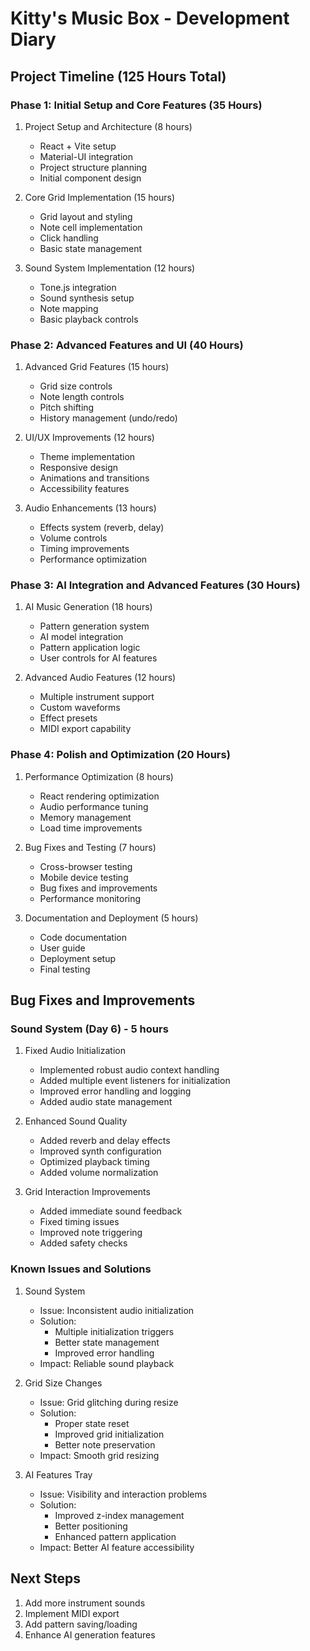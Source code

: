 # Kitty's Music Box - Development Diary

## Project Timeline (125 Hours Total)

### Phase 1: Initial Setup and Core Features (35 Hours)
1. Project Setup and Architecture (8 hours)
   - React + Vite setup
   - Material-UI integration
   - Project structure planning
   - Initial component design

2. Core Grid Implementation (15 hours)
   - Grid layout and styling
   - Note cell implementation
   - Click handling
   - Basic state management

3. Sound System Implementation (12 hours)
   - Tone.js integration
   - Sound synthesis setup
   - Note mapping
   - Basic playback controls

### Phase 2: Advanced Features and UI (40 Hours)
1. Advanced Grid Features (15 hours)
   - Grid size controls
   - Note length controls
   - Pitch shifting
   - History management (undo/redo)

2. UI/UX Improvements (12 hours)
   - Theme implementation
   - Responsive design
   - Animations and transitions
   - Accessibility features

3. Audio Enhancements (13 hours)
   - Effects system (reverb, delay)
   - Volume controls
   - Timing improvements
   - Performance optimization

### Phase 3: AI Integration and Advanced Features (30 Hours)
1. AI Music Generation (18 hours)
   - Pattern generation system
   - AI model integration
   - Pattern application logic
   - User controls for AI features

2. Advanced Audio Features (12 hours)
   - Multiple instrument support
   - Custom waveforms
   - Effect presets
   - MIDI export capability

### Phase 4: Polish and Optimization (20 Hours)
1. Performance Optimization (8 hours)
   - React rendering optimization
   - Audio performance tuning
   - Memory management
   - Load time improvements

2. Bug Fixes and Testing (7 hours)
   - Cross-browser testing
   - Mobile device testing
   - Bug fixes and improvements
   - Performance monitoring

3. Documentation and Deployment (5 hours)
   - Code documentation
   - User guide
   - Deployment setup
   - Final testing

## Bug Fixes and Improvements

### Sound System (Day 6) - 5 hours
1. Fixed Audio Initialization
   - Implemented robust audio context handling
   - Added multiple event listeners for initialization
   - Improved error handling and logging
   - Added audio state management

2. Enhanced Sound Quality
   - Added reverb and delay effects
   - Improved synth configuration
   - Optimized playback timing
   - Added volume normalization

3. Grid Interaction Improvements
   - Added immediate sound feedback
   - Fixed timing issues
   - Improved note triggering
   - Added safety checks

### Known Issues and Solutions

1. Sound System
   - Issue: Inconsistent audio initialization
   - Solution: 
     - Multiple initialization triggers
     - Better state management
     - Improved error handling
   - Impact: Reliable sound playback

2. Grid Size Changes
   - Issue: Grid glitching during resize
   - Solution: 
     - Proper state reset
     - Improved grid initialization
     - Better note preservation
   - Impact: Smooth grid resizing

3. AI Features Tray
   - Issue: Visibility and interaction problems
   - Solution:
     - Improved z-index management
     - Better positioning
     - Enhanced pattern application
   - Impact: Better AI feature accessibility

## Next Steps
1. Add more instrument sounds
2. Implement MIDI export
3. Add pattern saving/loading
4. Enhance AI generation features
